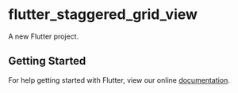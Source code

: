 # flutter_staggered_grid_view

A new Flutter project.

## Getting Started

For help getting started with Flutter, view our online
[documentation](https://flutter.io/).

